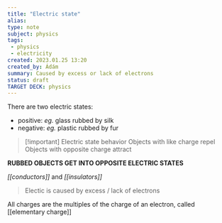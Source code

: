```yaml
---
title: "Electric state"
alias: 
type: note
subject: physics
tags:
 - physics
 - electricity
created: 2023.01.25 13:20
created_by: Ádám
summary: Caused by excess or lack of electrons
status: draft
TARGET DECK: physics
---
```

There are two electric states:
- positive: *eg.* glass rubbed by silk
- negative: *eg.* plastic rubbed by fur

>[!important] Electric state behavior
>Objects with like charge repel
>Objects with opposite charge attract

**RUBBED OBJECTS GET INTO OPPOSITE ELECTRIC STATES**

*[[conductors]]* and *[[insulators]]*

>Electic is caused by excess / lack of electrons 

All charges are the multiples of the charge of an electron, called [[elementary charge]]